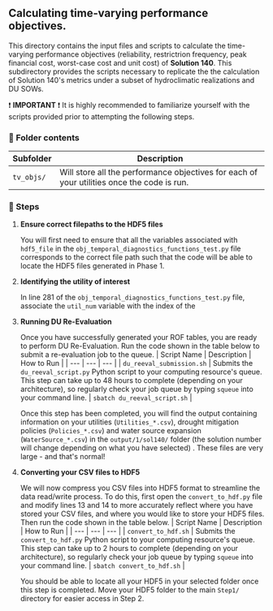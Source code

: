 ## Calculating time-varying performance objectives.

This directory contains the input files and scripts to calculate the time-varying performance objectives (reliability, restrictrion frequency, peak financial cost, worst-case cost and unit cost) of **Solution 140**. This subdirectory provides the scripts necessary to replicate the the calculation of Solution 140's metrics under a subset of hydroclimatic realizations and DU SOWs.

:exclamation: **IMPORTANT** :exclamation: It is highly recommended to familiarize yourself with the scripts provided prior to attempting the following steps.

### :open_file_folder: Folder contents

| Subfolder | Description |
| --- | --- |
| `tv_objs/` | Will store all the performance objectives for each of your utilities once the code is run. |

### :walking: Steps 

1. **Ensure correct filepaths to the HDF5 files**

    You will first need to ensure that all the variables associated with `hdf5_file` in the `obj_temporal_diagnostics_functions_test.py` file corresponds to the correct file path such that the code will be able to locate the HDF5 files generated in Phase 1.

2. **Identifying the utility of interest**

    In line 281 of the `obj_temporal_diagnostics_functions_test.py` file, associate the  `util_num` variable with the index of the 

3. **Running DU Re-Evaluation**

    Once you have successfully generated your ROF tables, you are ready to perform DU Re-Evaluation. Run the code shown in the table below to submit a re-evaluation job to the queue. 
    | Script Name | Description | How to Run |
    | --- | --- | --- |
    | `du_reeval_submission.sh` | Submits the `du_reeval_script.py` Python script to your computing resource's queue. This step can take up to 48 hours to complete (depending on your architecture), so regularly check your job queue by typing `squeue` into your command line. | `sbatch du_reeval_script.sh` |

    Once this step has been completed, you will find the output containing information on your utilities (`Utilities_*.csv`), drought mitigation policies (`Policies_*.csv`) and water source expansion (`WaterSource_*.csv`) in the `output/1/sol140/` folder (the solution number will change depending on what you have selected) . These files are very large - and that's normal! 

4. **Converting your CSV files to HDF5**

    We will now compress you CSV files into HDF5 format to streamline the data read/write process. To do this, first open the `convert_to_hdf.py` file and modify lines 13 and 14 to more accurately reflect where you have stored your CSV files, and where you would like to store your HDF5 files. Then run the code shown in the table below. 
    | Script Name | Description | How to Run |
    | --- | --- | --- |
    | `convert_to_hdf.sh` | Submits the `convert_to_hdf.py` Python script to your computing resource's queue. This step can take up to 2 hours to complete (depending on your architecture), so regularly check your job queue by typing `squeue` into your command line. | `sbatch convert_to_hdf.sh` |
    
    You should be able to locate all your HDF5 in your selected folder once this step is completed. Move your HDF5 folder to the main `Step1/` directory for easier access in Step 2.